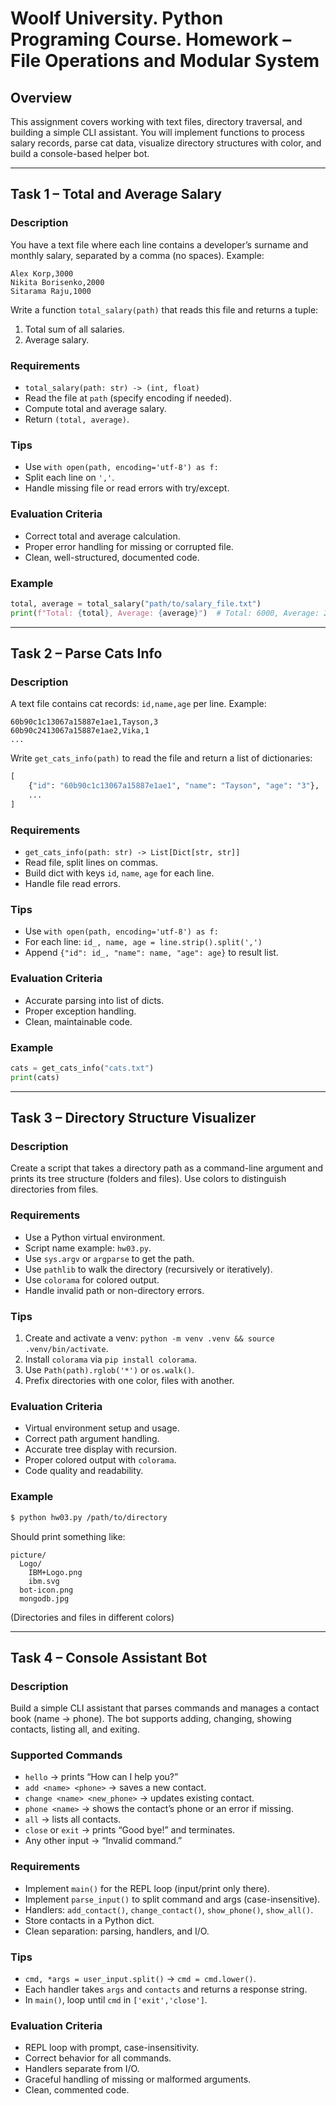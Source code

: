 # Woolf University. Python Programing Course. Homework – File Operations and Modular System

## Overview

This assignment covers working with text files, directory traversal, and building a simple CLI assistant. You will implement functions to process salary records, parse cat data, visualize directory structures with color, and build a console-based helper bot.

---

## Task 1 – Total and Average Salary

### Description

You have a text file where each line contains a developer’s surname and monthly salary, separated by a comma (no spaces). Example:

```
Alex Korp,3000
Nikita Borisenko,2000
Sitarama Raju,1000
```

Write a function `total_salary(path)` that reads this file and returns a tuple:

1. Total sum of all salaries.
2. Average salary.

### Requirements

* `total_salary(path: str) -> (int, float)`
* Read the file at `path` (specify encoding if needed).
* Compute total and average salary.
* Return `(total, average)`.

### Tips

* Use `with open(path, encoding='utf-8') as f:`
* Split each line on `','`.
* Handle missing file or read errors with try/except.

### Evaluation Criteria

* Correct total and average calculation.
* Proper error handling for missing or corrupted file.
* Clean, well-structured, documented code.

### Example

```python
total, average = total_salary("path/to/salary_file.txt")
print(f"Total: {total}, Average: {average}")  # Total: 6000, Average: 2000
```

---

## Task 2 – Parse Cats Info

### Description

A text file contains cat records: `id,name,age` per line. Example:

```
60b90c1c13067a15887e1ae1,Tayson,3
60b90c2413067a15887e1ae2,Vika,1
...
```

Write `get_cats_info(path)` to read the file and return a list of dictionaries:

```python
[
    {"id": "60b90c1c13067a15887e1ae1", "name": "Tayson", "age": "3"},
    ...
]
```

### Requirements

* `get_cats_info(path: str) -> List[Dict[str, str]]`
* Read file, split lines on commas.
* Build dict with keys `id`, `name`, `age` for each line.
* Handle file read errors.

### Tips

* Use `with open(path, encoding='utf-8') as f:`
* For each line: `id_, name, age = line.strip().split(',')`
* Append `{"id": id_, "name": name, "age": age}` to result list.

### Evaluation Criteria

* Accurate parsing into list of dicts.
* Proper exception handling.
* Clean, maintainable code.

### Example

```python
cats = get_cats_info("cats.txt")
print(cats)
```

---

## Task 3 – Directory Structure Visualizer

### Description

Create a script that takes a directory path as a command-line argument and prints its tree structure (folders and files). Use colors to distinguish directories from files.

### Requirements

* Use a Python virtual environment.
* Script name example: `hw03.py`.
* Use `sys.argv` or `argparse` to get the path.
* Use `pathlib` to walk the directory (recursively or iteratively).
* Use `colorama` for colored output.
* Handle invalid path or non-directory errors.

### Tips

1. Create and activate a venv: `python -m venv .venv && source .venv/bin/activate`.
2. Install `colorama` via `pip install colorama`.
3. Use `Path(path).rglob('*')` or `os.walk()`.
4. Prefix directories with one color, files with another.

### Evaluation Criteria

* Virtual environment setup and usage.
* Correct path argument handling.
* Accurate tree display with recursion.
* Proper colored output with `colorama`.
* Code quality and readability.

### Example

```bash
$ python hw03.py /path/to/directory
```

Should print something like:

```
picture/
  Logo/
    IBM+Logo.png
    ibm.svg
  bot-icon.png
  mongodb.jpg
```

(Directories and files in different colors)

---

## Task 4 – Console Assistant Bot

### Description

Build a simple CLI assistant that parses commands and manages a contact book (name → phone). The bot supports adding, changing, showing contacts, listing all, and exiting.

### Supported Commands

* `hello` → prints “How can I help you?”
* `add <name> <phone>` → saves a new contact.
* `change <name> <new_phone>` → updates existing contact.
* `phone <name>` → shows the contact’s phone or an error if missing.
* `all` → lists all contacts.
* `close` or `exit` → prints “Good bye!” and terminates.
* Any other input → “Invalid command.”

### Requirements

* Implement `main()` for the REPL loop (input/print only there).
* Implement `parse_input()` to split command and args (case-insensitive).
* Handlers: `add_contact()`, `change_contact()`, `show_phone()`, `show_all()`.
* Store contacts in a Python dict.
* Clean separation: parsing, handlers, and I/O.

### Tips

* `cmd, *args = user_input.split()` → `cmd = cmd.lower()`.
* Each handler takes `args` and `contacts` and returns a response string.
* In `main()`, loop until `cmd` in `['exit','close']`.

### Evaluation Criteria

* REPL loop with prompt, case-insensitivity.
* Correct behavior for all commands.
* Handlers separate from I/O.
* Graceful handling of missing or malformed arguments.
* Clean, commented code.
